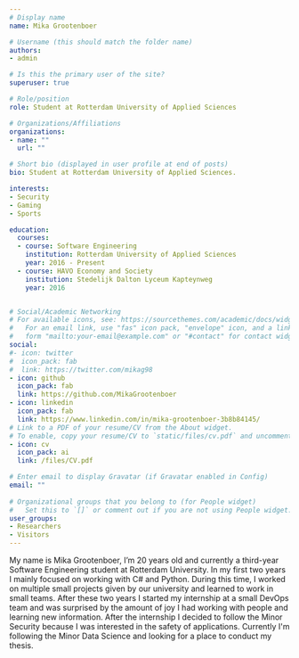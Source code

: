 ```yaml
---
# Display name
name: Mika Grootenboer

# Username (this should match the folder name)
authors:
- admin

# Is this the primary user of the site?
superuser: true

# Role/position
role: Student at Rotterdam University of Applied Sciences

# Organizations/Affiliations
organizations:
- name: ""
  url: ""

# Short bio (displayed in user profile at end of posts)
bio: Student at Rotterdam University of Applied Sciences.

interests:
- Security
- Gaming
- Sports

education:
  courses:
  - course: Software Engineering
    institution: Rotterdam University of Applied Sciences
    year: 2016 - Present
  - course: HAVO Economy and Society
    institution: Stedelijk Dalton Lyceum Kapteynweg
    year: 2016


# Social/Academic Networking
# For available icons, see: https://sourcethemes.com/academic/docs/widgets/#icons
#   For an email link, use "fas" icon pack, "envelope" icon, and a link in the
#   form "mailto:your-email@example.com" or "#contact" for contact widget.
social:
#- icon: twitter
#  icon_pack: fab
#  link: https://twitter.com/mikag98
- icon: github
  icon_pack: fab
  link: https://github.com/MikaGrootenboer
- icon: linkedin
  icon_pack: fab
  link: https://www.linkedin.com/in/mika-grootenboer-3b8b84145/
# Link to a PDF of your resume/CV from the About widget.
# To enable, copy your resume/CV to `static/files/cv.pdf` and uncomment the lines below.  
- icon: cv
  icon_pack: ai
  link: /files/CV.pdf

# Enter email to display Gravatar (if Gravatar enabled in Config)
email: ""
  
# Organizational groups that you belong to (for People widget)
#   Set this to `[]` or comment out if you are not using People widget.  
user_groups:
- Researchers
- Visitors
---
```


My name is Mika Grootenboer,
I’m 20 years old and currently a third-year Software Engineering student at Rotterdam University.
In my first two years I mainly focused on working with C# and Python. During this time, I worked on multiple small projects given by our university and learned to work in small teams. After these two years I started my internship at a small DevOps team and was surprised by the amount of joy I had working with people and learning new information. After the internship I decided to follow the Minor Security because I was interested in the safety of applications. Currently I'm following the Minor Data Science and looking for a place to conduct my thesis.
